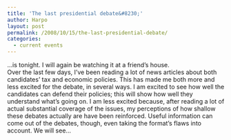 ```yaml
---
title: 'The last presidential debate&#8230;'
author: Harpo
layout: post
permalink: /2008/10/15/the-last-presidential-debate/
categories:
  - current events
---
```

&#8230;is tonight. I will again be watching it at a friend&#8217;s house.  
Over the last few days, I&#8217;ve been reading a lot of news articles about both candidates&#8217; tax and economic policies. This has made me both more and less excited for the debate, in several ways. I am excited to see how well the candidates can defend their policies; this will show how well they understand what&#8217;s going on. I am less excited because, after reading a lot of actual substantial coverage of the issues, my perceptions of how shallow these debates actually are have been reinforced. Useful information can come out of the debates, though, even taking the format&#8217;s flaws into account. We will see&#8230;